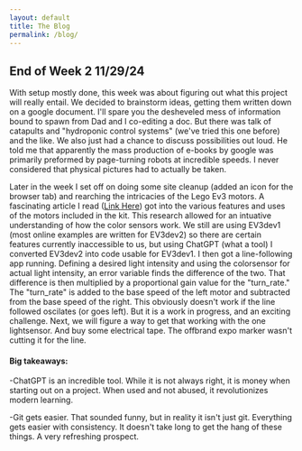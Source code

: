 ```yaml
---
layout: default
title: The Blog
permalink: /blog/
---
```


## End of Week 2 11/29/24
With setup mostly done, this week was about figuring out what this project will really entail. We decided to brainstorm ideas, getting them written down on a google document. I'll spare you the desheveled mess of information bound to spawn from Dad and I co-editing a doc. But there was talk of catapults and "hydroponic control systems" (we've tried this one before) and the like. We also just had a chance to discuss possibilities out loud. He told me that apparently the mass production of e-books by google was primarily preformed by page-turning robots at incredible speeds. I never considered that physical pictures had to actually be taken.

Later in the week I set off on doing some site cleanup (added an icon for the browser tab) and rearching the intricacies of the Lego Ev3 motors. A fascinating article I read ([Link Here](https://sites.google.com/site/ev3devpython/learn-ev3-python/using-motors)) got into the various features and uses of the motors included in the kit. This research allowed for an intuative understanding of how the color sensors work. We still are using EV3dev1 (most online examples are written for EV3dev2) so there are certain features currently inaccessible to us, but using ChatGPT (what a tool) I converted EV3dev2 into code usable for EV3dev1. I then got a line-following app running. Defining a desired light intensity and using the colorsensor for actual light intensity, an error variable finds the difference of the two. That difference is then multiplied by a proportional gain value for the "turn_rate." The "turn_rate" is added to the base speed of the left motor and subtracted from the base speed of the right. This obviously doesn't work if the line followed oscilates (or goes left). But it is a work in progress, and an exciting challenge. Next, we will figure a way to get that working with the one lightsensor. And buy some electrical tape. The offbrand expo marker wasn't cutting it for the line.

#### Big takeaways:
-ChatGPT is an incredible tool. While it is not always right, it is money when starting out on a project. When used and not abused, it revolutionizes modern learning.

-Git gets easier. That sounded funny, but in reality it isn't just git. Everything gets easier with consistency. It doesn't take long to get the hang of these things. A very refreshing prospect.
